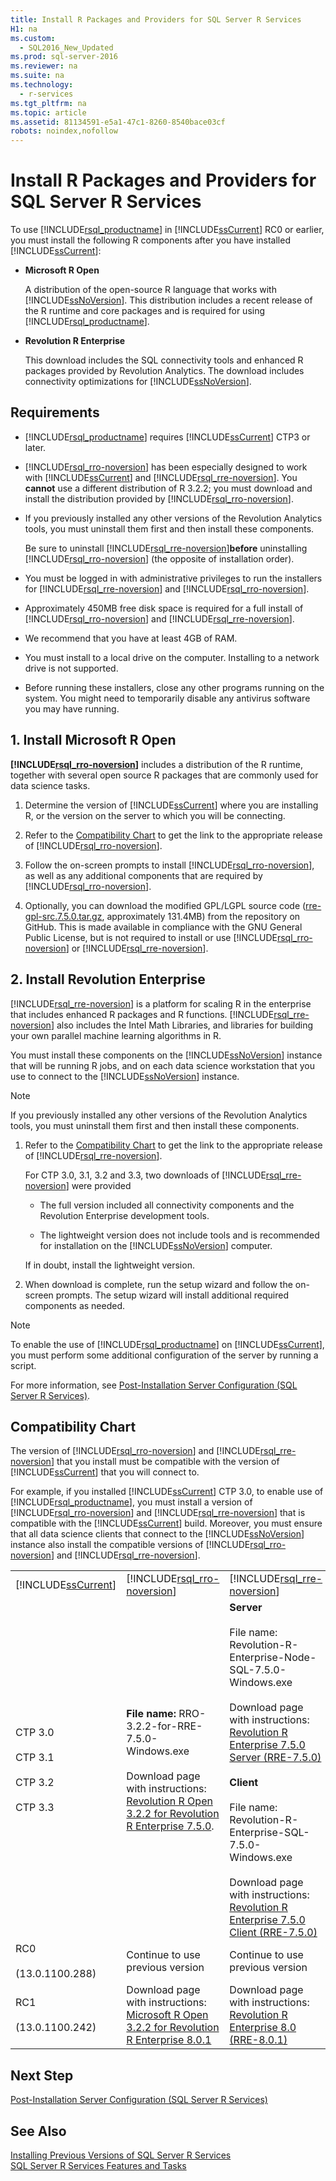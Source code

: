 ```yaml
---
title: Install R Packages and Providers for SQL Server R Services
H1: na
ms.custom: 
  - SQL2016_New_Updated
ms.prod: sql-server-2016
ms.reviewer: na
ms.suite: na
ms.technology: 
  - r-services
ms.tgt_pltfrm: na
ms.topic: article
ms.assetid: 81134591-e5a1-47c1-8260-8540bace03cf
robots: noindex,nofollow
---
```

# Install R Packages and Providers for SQL Server R Services
  To use [!INCLUDE[rsql_productname](../../Token/Other/rsql_productname_md.md)] in [!INCLUDE[ssCurrent](../../Token/Other/ssCurrent_md.md)] RC0 or earlier, you must install the following R components after you have installed [!INCLUDE[ssCurrent](../../Token/Other/ssCurrent_md.md)]:  
  
-   **Microsoft R Open**  
  
     A distribution of the open\-source R language that works with [!INCLUDE[ssNoVersion](../../Token/Other/ssNoVersion_md.md)]. This distribution includes a recent release of the R runtime and core packages and is required for using [!INCLUDE[rsql_productname](../../Token/Other/rsql_productname_md.md)].  
  
-   **Revolution R Enterprise**  
  
     This download includes the SQL connectivity tools and enhanced R packages provided by Revolution Analytics. The download includes connectivity optimizations for [!INCLUDE[ssNoVersion](../../Token/Other/ssNoVersion_md.md)].  
  
## Requirements  
  
-   [!INCLUDE[rsql_productname](../../Token/Other/rsql_productname_md.md)] requires [!INCLUDE[ssCurrent](../../Token/Other/ssCurrent_md.md)] CTP3 or later.  
  
-   [!INCLUDE[rsql_rro-noversion](../../Token/Other/rsql_rro-noversion_md.md)] has been especially designed to work with [!INCLUDE[ssCurrent](../../Token/Other/ssCurrent_md.md)] and [!INCLUDE[rsql_rre-noversion](../../Token/Other/rsql_rre-noversion_md.md)]. You **cannot** use a different distribution of R 3.2.2; you  must  download and install the distribution provided by [!INCLUDE[rsql_rro-noversion](../../Token/Other/rsql_rro-noversion_md.md)].  
  
-   If you previously installed any other versions of the Revolution Analytics tools, you must uninstall them first and then install these components.  
  
     Be sure to uninstall [!INCLUDE[rsql_rre-noversion](../../Token/Other/rsql_rre-noversion_md.md)]**before** uninstalling [!INCLUDE[rsql_rro-noversion](../../Token/Other/rsql_rro-noversion_md.md)] \(the opposite of installation order\).  
  
-   You must be logged in with administrative privileges to run the installers for [!INCLUDE[rsql_rre-noversion](../../Token/Other/rsql_rre-noversion_md.md)] and [!INCLUDE[rsql_rro-noversion](../../Token/Other/rsql_rro-noversion_md.md)].  
  
-   Approximately 450MB free disk space is required for a full install of [!INCLUDE[rsql_rro-noversion](../../Token/Other/rsql_rro-noversion_md.md)] and [!INCLUDE[rsql_rre-noversion](../../Token/Other/rsql_rre-noversion_md.md)].  
  
-   We recommend that you have at least 4GB of RAM.  
  
-   You must install to a local drive on the computer. Installing to a network drive is not supported.  
  
-   Before running these installers, close any other programs running on the system. You might need to temporarily disable any antivirus software you may have running.  
  
## 1. Install Microsoft R Open  
 **[!INCLUDE[rsql_rro-noversion](../../Token/Other/rsql_rro-noversion_md.md)]**  includes a distribution of the R runtime, together with several open source R packages that are commonly used for data science tasks.  
  
1.  Determine the version of [!INCLUDE[ssCurrent](../../Token/Other/ssCurrent_md.md)] where you are installing R, or the version on the server to which you will be connecting.  
  
2.  Refer to the [Compatibility Chart](#bkmk_CompatibilityChart) to get the link to the appropriate release of [!INCLUDE[rsql_rro-noversion](../../Token/Other/rsql_rro-noversion_md.md)].  
  
3.  Follow the on\-screen prompts to install [!INCLUDE[rsql_rro-noversion](../../Token/Other/rsql_rro-noversion_md.md)], as well as any additional components that are required by [!INCLUDE[rsql_rro-noversion](../../Token/Other/rsql_rro-noversion_md.md)].  
  
4.  Optionally, you can download the modified GPL\/LGPL  source code \([rre\-gpl\-src.7.5.0.tar.gz](http://go.microsoft.com/fwlink/?LinkId=690702), approximately  131.4MB\) from the repository on GitHub. This is made available in compliance with the GNU General Public License, but is not required to install or use [!INCLUDE[rsql_rro-noversion](../../Token/Other/rsql_rro-noversion_md.md)] or [!INCLUDE[rsql_rre-noversion](../../Token/Other/rsql_rre-noversion_md.md)].  
  
## 2. Install Revolution Enterprise  
 [!INCLUDE[rsql_rre-noversion](../../Token/Other/rsql_rre-noversion_md.md)] is a platform for scaling R in the enterprise that includes enhanced R packages and R functions. [!INCLUDE[rsql_rre-noversion](../../Token/Other/rsql_rre-noversion_md.md)] also includes the Intel Math Libraries, and  libraries for building your own parallel machine learning algorithms in R.  
  
 You must install these components on the [!INCLUDE[ssNoVersion](../../Token/Other/ssNoVersion_md.md)] instance that will be running R jobs, and on each data science workstation that you use to connect to the [!INCLUDE[ssNoVersion](../../Token/Other/ssNoVersion_md.md)] instance.  
  
> [!NOTE]  
>  If you previously installed any other versions of the Revolution Analytics tools, you must uninstall them first and then install these components.  
  
1.  Refer to the [Compatibility Chart](#bkmk_CompatibilityChart) to get the link to the appropriate release of [!INCLUDE[rsql_rre-noversion](../../Token/Other/rsql_rre-noversion_md.md)].  
  
     For CTP 3.0, 3.1, 3.2 and 3.3, two downloads of [!INCLUDE[rsql_rre-noversion](../../Token/Other/rsql_rre-noversion_md.md)] were provided  
  
    -   The  full version included all connectivity components and the Revolution Enterprise development tools.  
  
    -   The lightweight version does not include tools and is recommended for installation on the [!INCLUDE[ssNoVersion](../../Token/Other/ssNoVersion_md.md)] computer.  
  
     If in doubt, install the lightweight version.  
  
2.  When download is complete, run the setup wizard and follow the on\-screen prompts. The setup wizard will install additional required components as needed.  
  
> [!NOTE]  
>  To enable the use of [!INCLUDE[rsql_productname](../../Token/Other/rsql_productname_md.md)] on [!INCLUDE[ssCurrent](../../Token/Other/ssCurrent_md.md)], you must perform some additional configuration of the server by running a script.  
>   
>  For more information, see [Post-Installation Server Configuration &#40;SQL Server R Services&#41;](../../Topics/TopicNameNotContainA/Post-Installation-Server-Configuration--SQL-Server-R-Services-.md).  
  
##  <a name="bkmk_CompatibilityChart"></a> Compatibility Chart  
 The version of [!INCLUDE[rsql_rro-noversion](../../Token/Other/rsql_rro-noversion_md.md)] and [!INCLUDE[rsql_rre-noversion](../../Token/Other/rsql_rre-noversion_md.md)] that you install must be compatible with the version of [!INCLUDE[ssCurrent](../../Token/Other/ssCurrent_md.md)] that you will connect to.  
  
 For example, if you installed [!INCLUDE[ssCurrent](../../Token/Other/ssCurrent_md.md)] CTP 3.0, to enable use of [!INCLUDE[rsql_productname](../../Token/Other/rsql_productname_md.md)], you must install a version of [!INCLUDE[rsql_rro-noversion](../../Token/Other/rsql_rro-noversion_md.md)] and [!INCLUDE[rsql_rre-noversion](../../Token/Other/rsql_rre-noversion_md.md)] that is compatible with the [!INCLUDE[ssCurrent](../../Token/Other/ssCurrent_md.md)] build. Moreover, you must ensure that all data science clients that connect to the  [!INCLUDE[ssNoVersion](../../Token/Other/ssNoVersion_md.md)] instance also install  the compatible  versions of [!INCLUDE[rsql_rro-noversion](../../Token/Other/rsql_rro-noversion_md.md)] and [!INCLUDE[rsql_rre-noversion](../../Token/Other/rsql_rre-noversion_md.md)].  
  
||||  
|-|-|-|  
|[!INCLUDE[ssCurrent](../../Token/Other/ssCurrent_md.md)]|[!INCLUDE[rsql_rro-noversion](../../Token/Other/rsql_rro-noversion_md.md)]|[!INCLUDE[rsql_rre-noversion](../../Token/Other/rsql_rre-noversion_md.md)]|  
|CTP 3.0<br /><br /> CTP 3.1<br /><br /> CTP 3.2<br /><br /> CTP 3.3|**File name:** RRO\-3.2.2\-for\-RRE\-7.5.0\-Windows.exe<br /><br /> Download page with instructions: [Revolution R Open 3.2.2 for Revolution R Enterprise 7.5.0](https://www.microsoft.com/download/details.aspx?id=49525).|**Server**<br /><br /> File name: Revolution\-R\-Enterprise\-Node\-SQL\-7.5.0\-Windows.exe<br /><br /> Download page with instructions: [Revolution R Enterprise 7.5.0 Server \(RRE\-7.5.0\)](https://www.microsoft.com/download/details.aspx?id=49505)<br /><br /> **Client**<br /><br /> File name: Revolution\-R\-Enterprise\-SQL\-7.5.0\-Windows.exe<br /><br /> Download page with instructions:  [Revolution R Enterprise 7.5.0 Client \(RRE\-7.5.0\)](https://www.microsoft.com/download/details.aspx?id=50351)|  
|RC0<br /><br /> \(13.0.1100.288\)|Continue to use previous version|Continue to use previous version|  
|RC1<br /><br /> \(13.0.1100.242\)|Download page with instructions: [Microsoft R Open 3.2.2 for Revolution R Enterprise 8.0.1](http://go.microsoft.com/fwlink/?LinkID=723836&clcid=0x409)|Download page with instructions: [Revolution R Enterprise 8.0 \(RRE\-8.0.1\)](http://go.microsoft.com/fwlink/?LinkID=724391&clcid=0x409)|  
  
## Next Step  
 [Post-Installation Server Configuration &#40;SQL Server R Services&#41;](../../Topics/TopicNameNotContainA/Post-Installation-Server-Configuration--SQL-Server-R-Services-.md)  
  
## See Also  
 [Installing Previous Versions of SQL Server R Services](../../Topics/TopicNameNotContainA/Installing-Previous-Versions-of-SQL-Server-R-Services.md)   
 [SQL Server R Services Features and Tasks](../../Topics/TopicNameNotContainA/SQL-Server-R-Services-Features-and-Tasks.md)  
  
  